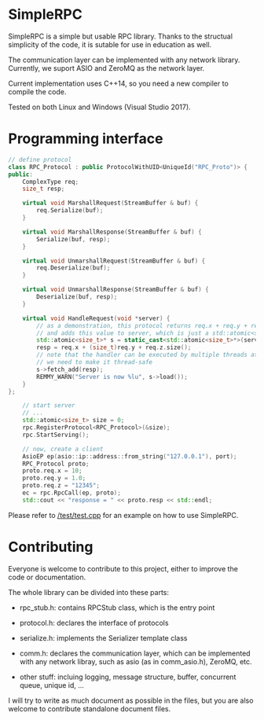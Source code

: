 SimpleRPC
=======

SimpleRPC is a simple but usable RPC library. Thanks to the structual simplicity of the code, it is sutable for use in education as well.

The communication layer can be implemented with any network library. Currently, we suport ASIO and ZeroMQ as the network layer.

Current implementation uses C++14, so you need a new compiler to compile the code.

Tested on both Linux and Windows (Visual Studio 2017).

Programming interface
=======

```c++
// define protocol
class RPC_Protocol : public ProtocolWithUID<UniqueId("RPC_Proto")> {
public:
    ComplexType req;
    size_t resp;

    virtual void MarshallRequest(StreamBuffer & buf) {
        req.Serialize(buf);
    }

    virtual void MarshallResponse(StreamBuffer & buf) {
        Serialize(buf, resp);
    }

    virtual void UnmarshallRequest(StreamBuffer & buf) {
        req.Deserialize(buf);
    }

    virtual void UnmarshallResponse(StreamBuffer & buf) {
        Deserialize(buf, resp);
    }

    virtual void HandleRequest(void *server) {
        // as a demonstration, this protocol returns req.x + req.y + req.z.size(),
        // and adds this value to server, which is just a std::atomic<size_t>
        std::atomic<size_t>* s = static_cast<std::atomic<size_t>*>(server);
        resp = req.x + (size_t)req.y + req.z.size();
        // note that the handler can be executed by multiple threads at the same time,
        // we need to make it thread-safe
        s->fetch_add(resp);
        REMMY_WARN("Server is now %lu", s->load());
    }
};

    // start server
    // ...
    std::atomic<size_t> size = 0;
    rpc.RegisterProtocol<RPC_Protocol>(&size);
    rpc.StartServing();

    // now, create a client
    AsioEP ep(asio::ip::address::from_string("127.0.0.1"), port);
    RPC_Protocol proto;
    proto.req.x = 10;
    proto.req.y = 1.0;
    proto.req.z = "12345";
    ec = rpc.RpcCall(ep, proto);
    std::cout << "response = " << proto.resp << std::endl;
```

Please refer to [/test/test.cpp](/test/test.cpp) for an example on how to use SimpleRPC.

Contributing
=======
Everyone is welcome to contribute to this project, either to improve the code or documentation.

The whole library can be divided into these parts:

* rpc_stub.h: contains RPCStub class, which is the entry point

* protocol.h: declares the interface of protocols

* serialize.h: implements the Serializer template class

* comm.h: declares the communication layer, which can be implemented with any network libray, such as asio (as in comm_asio.h), ZeroMQ, etc.

* other stuff: incluing logging, message structure, buffer, concurrent queue, unique id, ...

I will try to write as much document as possible in the files, but you are also welcome to contribute standalone document files.
